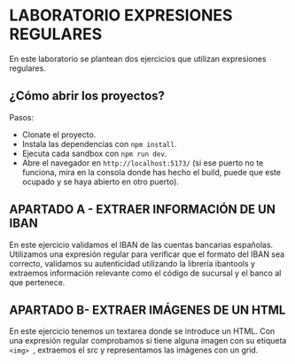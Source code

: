 # LABORATORIO EXPRESIONES REGULARES

En este laboratorio se plantean dos ejercicios que utilizan expresiones regulares.

## ¿Cómo abrir los proyectos?

Pasos:

- Clonate el proyecto.
- Instala las dependencias con `npm install`.
- Ejecuta cada sandbox con `npm run dev`.
- Abre el navegador en `http://localhost:5173/` (si ese puerto no te funciona, mira en la consola donde has hecho el build, puede que este ocupado y se haya abierto en otro puerto).

## APARTADO A - EXTRAER INFORMACIÓN DE UN IBAN

En este ejercicio validamos el IBAN de las cuentas bancarias españolas. Utilizamos una expresión regular para verificar que el formato del IBAN sea correcto, validamos su autenticidad utilizando la librería ibantools y extraemos información relevante como el código de sucursal y el banco al que pertenece.

## APARTADO B- EXTRAER IMÁGENES DE UN HTML

En este ejercicio tenemos un textarea donde se introduce un HTML. Con una expresión regular comprobamos si tiene alguna imagen con su etiqueta `<img> `, extraemos el src y representamos las imágenes con un grid.
